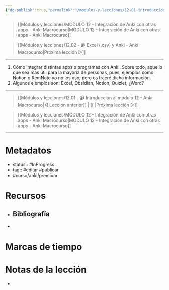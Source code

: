 ```yaml
---
{"dg-publish":true,"permalink":"/modulos-y-lecciones/12-01-introduccion-al-modulo-12-anki-macrocurso/","noteIcon":"","updated":"2024-05-21T22:14:09.663+02:00"}
---
```



> [[Módulos y lecciones/MÓDULO 12 - Integración de Anki con otras apps - Anki Macrocurso\|MÓDULO 12 - Integración de Anki con otras apps - Anki Macrocurso]]

> [[Módulos y lecciones/12.02 - 📹 Excel (.csv) y Anki - Anki Macrocurso\|Próxima lección ▷]]

---

1. Cómo integrar distintas apps o programas con Anki. Sobre todo, aquello que sea más útil para la mayoría de personas, pues, ejemplos como Notion o RemNote yo no los uso, pero os traeré dicha información.
2. Algunos ejemplos son: Excel, Obsidian, Notion, Quizlet, ¿Word?

---

> [[Módulos y lecciones/12.01 - 📹 Introducción al módulo 12 - Anki Macrocurso\|◁ Lección anterior]] | [[ \|Próxima lección ▷]]

> [[Módulos y lecciones/MÓDULO 12 - Integración de Anki con otras apps - Anki Macrocurso\|MÓDULO 12 - Integración de Anki con otras apps - Anki Macrocurso]]

---

# Metadatos
- status:: #InProgress  
- tag:: #editar #publicar 
- #curso/anki/premium

# Recursos
- Bibliografía
	- 
- 

# Marcas de tiempo


# Notas de la lección
- 